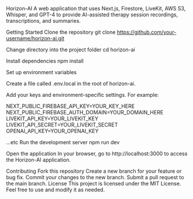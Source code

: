 Horizon-AI
A web application that uses Next.js, Firestore, LiveKit, AWS S3, Whisper, and GPT-4 to provide AI-assisted therapy session recordings, transcriptions, and summaries.

Getting Started
Clone the repository
git clone https://github.com/your-username/horizon-ai.git

Change directory into the project folder
cd horizon-ai

Install dependencies
npm install

Set up environment variables

Create a file called .env.local in the root of horizon-ai.

Add your keys and environment-specific settings. For example:

NEXT_PUBLIC_FIREBASE_API_KEY=YOUR_KEY_HERE
NEXT_PUBLIC_FIREBASE_AUTH_DOMAIN=YOUR_DOMAIN_HERE
LIVEKIT_API_KEY=YOUR_LIVEKIT_KEY
LIVEKIT_API_SECRET=YOUR_LIVEKIT_SECRET
OPENAI_API_KEY=YOUR_OPENAI_KEY

...etc
Run the development server
npm run dev

Open the application
In your browser, go to http://localhost:3000 to access the Horizon-AI application.

Contributing
Fork this repository
Create a new branch for your feature or bug fix.
Commit your changes to the new branch.
Submit a pull request to the main branch.
License
This project is licensed under the MIT License. Feel free to use and modify it as needed.

